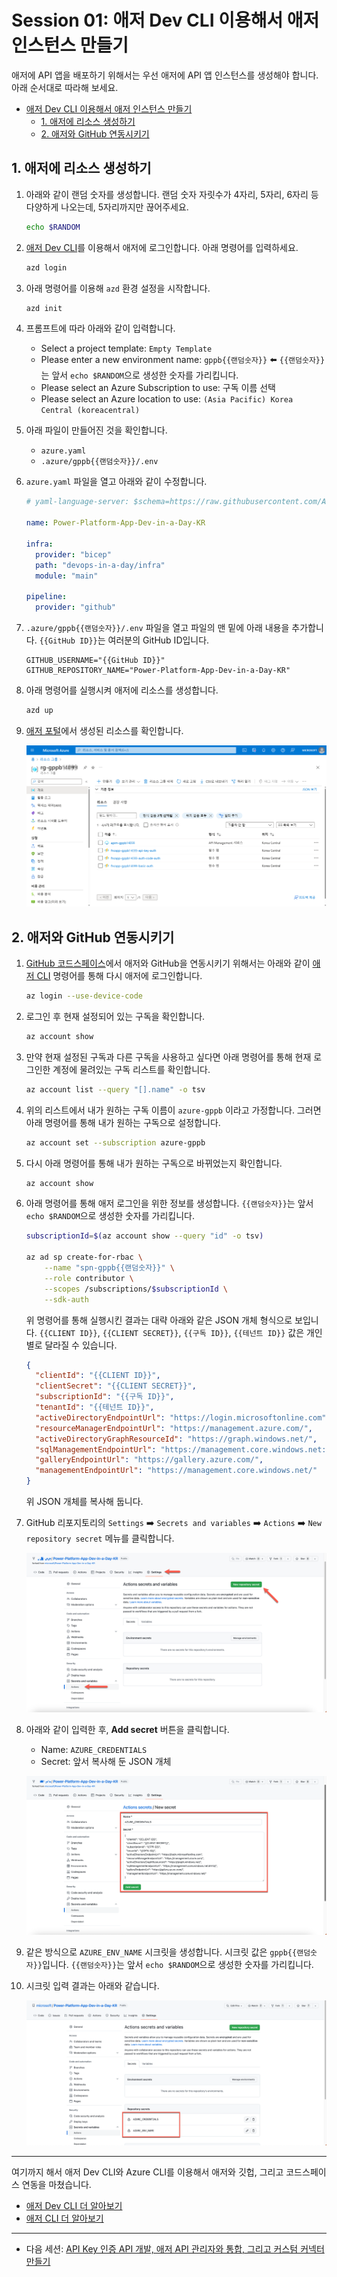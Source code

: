 # Session 01: 애저 Dev CLI 이용해서 애저 인스턴스 만들기 #

애저에 API 앱을 배포하기 위해서는 우선 애저에 API 앱 인스턴스를 생성해야 합니다. 아래 순서대로 따라해 보세요.

- [애저 Dev CLI 이용해서 애저 인스턴스 만들기](#애저-dev-cli-이용해서-애저-인스턴스-만들기)
  - [1. 애저에 리소스 생성하기](#1-애저에-리소스-생성하기)
  - [2. 애저와 GitHub 연동시키기](#2-애저와-github-연동시키기)


## 1. 애저에 리소스 생성하기 ##

1. 아래와 같이 랜덤 숫자를 생성합니다. 랜덤 숫자 자릿수가 4자리, 5자리, 6자리 등 다양하게 나오는데, 5자리까지만 끊어주세요.

    ```bash
    echo $RANDOM
    ```

2. [애저 Dev CLI][azd cli]를 이용해서 애저에 로그인합니다. 아래 명령어를 입력하세요.

    ```bash
    azd login
    ```

3. 아래 명령어를 이용해 `azd` 환경 설정을 시작합니다.

    ```bash
    azd init
    ```

4. 프롬프트에 따라 아래와 같이 입력합니다.

   - Select a project template: `Empty Template`
   - Please enter a new environment name: `gppb{{랜덤숫자}}` ⬅️ `{{랜덤숫자}}`는 앞서 `echo $RANDOM`으로 생성한 숫자를 가리킵니다.
   - Please select an Azure Subscription to use: 구독 이름 선택
   - Please select an Azure location to use: `(Asia Pacific) Korea Central (koreacentral)`

5. 아래 파일이 만들어진 것을 확인합니다.

   - `azure.yaml`
   - `.azure/gppb{{랜덤숫자}}/.env`

6. `azure.yaml` 파일을 열고 아래와 같이 수정합니다.

    ```yaml
    # yaml-language-server: $schema=https://raw.githubusercontent.com/Azure/azure-dev/main/schemas/v1.0/azure.yaml.json

    name: Power-Platform-App-Dev-in-a-Day-KR

    infra:
      provider: "bicep"
      path: "devops-in-a-day/infra"
      module: "main"

    pipeline:
      provider: "github"
    ```

7. `.azure/gppb{{랜덤숫자}}/.env` 파일을 열고 파일의 맨 밑에 아래 내용을 추가합니다. `{{GitHub ID}}`는 여러분의 GitHub ID입니다.

    ```text
    GITHUB_USERNAME="{{GitHub ID}}"
    GITHUB_REPOSITORY_NAME="Power-Platform-App-Dev-in-a-Day-KR"
    ```

8. 아래 명령어를 실행시켜 애저에 리소스를 생성합니다.

    ```bash
    azd up
    ```

9. [애저 포털][az portal]에서 생성된 리소스를 확인합니다.

    ![리소스 프로비저닝 결과][image01]


## 2. 애저와 GitHub 연동시키기 ##

1. [GitHub 코드스페이스][gh codespaces]에서 애저와 GitHub을 연동시키기 위해서는 아래와 같이 [애저 CLI][az cli] 명령어를 통해 다시 애저에 로그인합니다.

    ```bash
    az login --use-device-code
    ```

2. 로그인 후 현재 설정되어 있는 구독을 확인합니다.

    ```bash
    az account show
    ```

3. 만약 현재 설정된 구독과 다른 구독을 사용하고 싶다면 아래 명령어를 통해 현재 로그인한 계정에 물려있는 구독 리스트를 확인합니다.

    ```bash
    az account list --query "[].name" -o tsv
    ```

4. 위의 리스트에서 내가 원하는 구독 이름이 `azure-gppb` 이라고 가정합니다. 그러면 아래 명령어를 통해 내가 원하는 구독으로 설정합니다.

    ```bash
    az account set --subscription azure-gppb
    ```

5. 다시 아래 명령어를 통해 내가 원하는 구독으로 바뀌었는지 확인합니다.

    ```bash
    az account show
    ```

6. 아래 명령어를 통해 애저 로그인을 위한 정보를 생성합니다. `{{랜덤숫자}}`는 앞서 `echo $RANDOM`으로 생성한 숫자를 가리킵니다.

    ```bash
    subscriptionId=$(az account show --query "id" -o tsv)

    az ad sp create-for-rbac \
        --name "spn-gppb{{랜덤숫자}}" \
        --role contributor \
        --scopes /subscriptions/$subscriptionId \
        --sdk-auth
    ```

    위 명령어를 통해 실행시킨 결과는 대략 아래와 같은 JSON 개체 형식으로 보입니다. `{{CLIENT ID}}`, `{{CLIENT SECRET}}`, `{{구독 ID}}`, `{{테넌트 ID}}` 값은 개인별로 달라질 수 있습니다.

    ```json
    {
      "clientId": "{{CLIENT ID}}",
      "clientSecret": "{{CLIENT SECRET}}",
      "subscriptionId": "{{구독 ID}}",
      "tenantId": "{{테넌트 ID}}",
      "activeDirectoryEndpointUrl": "https://login.microsoftonline.com",
      "resourceManagerEndpointUrl": "https://management.azure.com/",
      "activeDirectoryGraphResourceId": "https://graph.windows.net/",
      "sqlManagementEndpointUrl": "https://management.core.windows.net:8443/",
      "galleryEndpointUrl": "https://gallery.azure.com/",
      "managementEndpointUrl": "https://management.core.windows.net/"
    }
    ```

    위 JSON 개체를 복사해 둡니다.

7. GitHub 리포지토리의 `Settings` ➡️ `Secrets and variables` ➡️ `Actions` ➡️ `New repository secret` 메뉴를 클릭합니다.

    ![GitHub 액션 시크릿][image02]

8. 아래와 같이 입력한 후, **Add secret** 버튼을 클릭합니다.

   - Name: `AZURE_CREDENTIALS`
   - Secret: 앞서 복사해 둔 JSON 개체

    ![GitHub 액션 새 시크릿][image03]

9. 같은 방식으로 `AZURE_ENV_NAME` 시크릿을 생성합니다. 시크릿 값은 `gppb{{랜덤숫자}}`입니다. `{{랜덤숫자}}`는 앞서 `echo $RANDOM`으로 생성한 숫자를 가리킵니다.

10. 시크릿 입력 결과는 아래와 같습니다.

    ![GitHub 액션 시크릿 입력 결과][image04]

---

여기까지 해서 애저 Dev CLI와 Azure CLI를 이용해서 애저와 깃헙, 그리고 코드스페이스 연동을 마쳤습니다.

- [애저 Dev CLI 더 알아보기][azd cli]
- [애저 CLI 더 알아보기][az cli]

---

- 다음 세션: [API Key 인증 API 개발, 애저 API 관리자와 통합, 그리고 커스텀 커넥터 만들기](./2-custom-connector.md)


[image01]: ./images/session01-image01.png
[image02]: ./images/session01-image02.png
[image03]: ./images/session01-image03.png
[image04]: ./images/session01-image04.png


[az portal]: https://portal.azure.com?WT.mc_id=dotnet-87051-juyoo

[azd cli]: https://learn.microsoft.com/ko-kr/azure/developer/azure-developer-cli/overview?WT.mc_id=dotnet-87051-juyoo
[az cli]: https://learn.microsoft.com/ko-kr/cli/azure/what-is-azure-cli?WT.mc_id=dotnet-87051-juyoo

[gh codespaces]: https://github.com/features/codespaces
